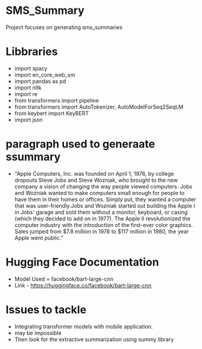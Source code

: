 # SMS_Summary
Project focuses on generating sms_summaries

# Libbraries
- import spacy
- import en_core_web_sm
- import pandas as pd
- import nltk
- import re
- from transformers import pipeline
- from transformers import AutoTokenizer, AutoModelForSeq2SeqLM
- from keybert import KeyBERT
- import json

# paragraph used to generaate ssummary

- "Apple Computers, Inc. was founded on April 1, 1976, by college dropouts Steve Jobs and Steve Wozniak, who brought to the new company a vision of changing the way people viewed computers. Jobs and Wozniak wanted to make computers small enough for people to have them in their homes or offices. Simply put, they wanted a computer that was user-friendly.Jobs and Wozniak started out building the Apple I in Jobs' garage and sold them without a monitor, keyboard, or casing (which they decided to add on in 1977). The Apple II revolutionized the computer industry with the introduction of the first-ever color graphics. Sales jumped from $7.8 million in 1978 to $117 million in 1980, the year Apple went public."

# Hugging Face Documentation

- Model Used = facebook/bart-large-cnn
- Link - https://huggingface.co/facebook/bart-large-cnn

# Issues to tackle

- Integrating transformer models with mobile application.
- may be impossible
- Then look for the extractive summarization using summy library
